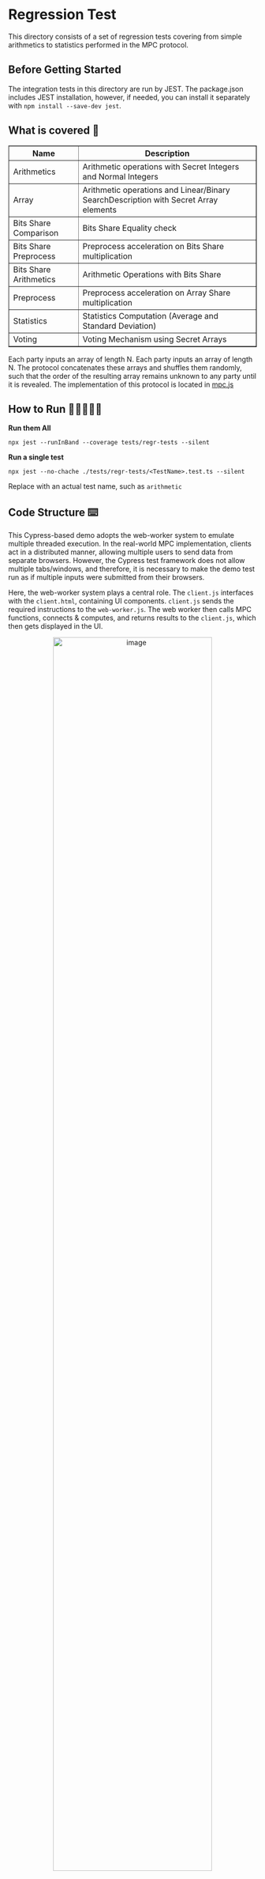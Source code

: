 # Regression Test

This directory consists of a set of regression tests covering from simple arithmetics to statistics performed in the MPC protocol.

## Before Getting Started
The integration tests in this directory are run by JEST. The package.json includes JEST installation, however, if needed, you can install it separately with `npm install --save-dev jest`.

## What is covered 🛒

<table border="1">
    <tr>
        <th>Name</th>
        <th>Description</th>
    </tr>
    <tr>
        <td>Arithmetics</td>
        <td>Arithmetic operations with Secret Integers and Normal Integers </td>
    </tr>
    <tr>
        <td>Array</td>
        <td>Arithmetic operations and Linear/Binary SearchDescription with Secret Array elements </td>
    </tr>
    <tr>
        <td>Bits Share Comparison</td>
        <td>Bits Share Equality check</td>
    </tr>
    <tr>
        <td>Bits Share Preprocess</td>
        <td>Preprocess acceleration on Bits Share multiplication</td>
    </tr>
    <tr>
        <td>Bits Share Arithmetics</td>
        <td>Arithmetic Operations with Bits Share</td>
    </tr>
    <tr>
        <td>Preprocess</td>
        <td>Preprocess acceleration on Array Share multiplication</td>
    </tr>
    <tr>
        <td>Statistics</td>
        <td>Statistics Computation (Average and Standard Deviation)</td>
    </tr>
    <tr>
        <td>Voting</td>
        <td>Voting Mechanism using Secret Arrays</td>
    </tr>
</table>


Each party inputs an array of length N. Each party inputs an array of length N. The protocol concatenates these arrays and shuffles them randomly, such that the order of the resulting array remains unknown to any party until it is revealed. The implementation of this protocol is located in <a href="https://github.com/multiparty/jiff/blob/master/demos/array-shuffle/mpc.js">mpc.js</a> 

## How to Run 🏃🏃‍♀️🏃‍♂️

**Run them All**

```shell
npx jest --runInBand --coverage tests/regr-tests --silent
```

**Run a single test**

```shell
npx jest --no-chache ./tests/regr-tests/<TestName>.test.ts --silent 
```
Replace <TestName> with an actual test name, such as `arithmetic`



## Code Structure ⌨️

This Cypress-based demo adopts the web-worker system to emulate multiple threaded execution. 
In the real-world MPC implementation, clients act in a distributed manner, allowing multiple users to send data from separate browsers.
However, the Cypress test framework does not allow multiple tabs/windows, and therefore, it is necessary to make the demo test run as if multiple inputs were submitted from their browsers.

Here, the web-worker system plays a central role. The `client.js` interfaces with the `client.html`, containing UI components. `client.js` sends the required instructions to the `web-worker.js`.
The web worker then calls MPC functions, connects & computes, and returns results to the `client.js`, which then gets displayed in the UI.

<div align="center">
        <img width="80%" height="80%" alt="image" src="https://github.com/multiparty/jiff/assets/62607343/26575bf5-fbaa-45da-8a53-e323f252da02">
</div>


